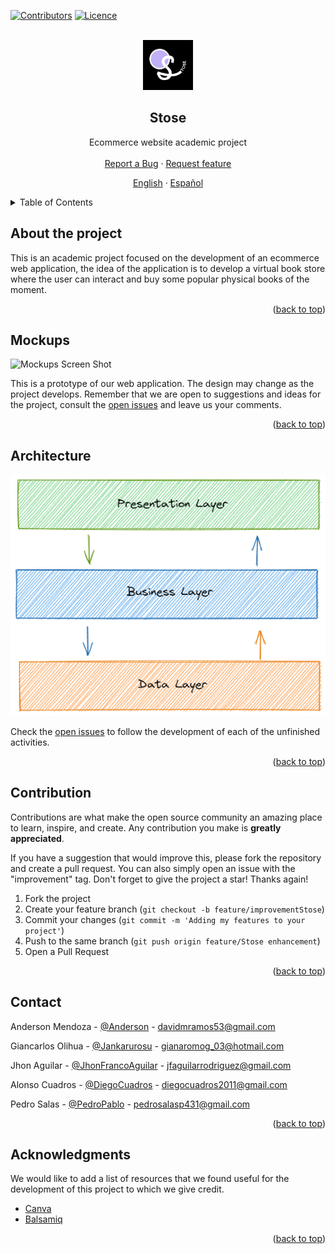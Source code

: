 <div id="top"></div>

<!-- PROJECT SHIELDS -->
[![Contributors][contributors-shield]][contributors-url]
[![Licence](https://img.shields.io/github/license/Ileriayo/markdown-badges?style=for-the-badge)](./LICENSE)


<!-- PROJECT LOGO -->
<br />
<div align="center">
  <a href="https://github.com/Devs-Com/Stose">
    <img src="/.github/images_readme/logo/logoDark.png" alt="Logo" width="80" height="80">
  </a>

  <h2 align="center">Stose</h2>

  <p align="center">
    Ecommerce website academic project
    <br />
    <br />
    <a href="https://github.com/Devs-Com/Stose/issues/new?assignees=&labels=feature&template=bug_report.md&title=">Report a Bug</a>
    ·
    <a href="https://github.com/Devs-Com/Stose/issues/new?assignees=&labels=feature&template=feature_request.md&title=">Request feature</a>
  </p>
  <p align="center">
    <a href="/README.md">English</a>
    ·
    <a href="/READMEes.md">Español</a>
  </p>
</div>


<!-- TABLE OF CONTENTS -->
<details>
  <summary>Table of Contents</summary>
  <ol>
    <li>
      <a href="#about-the-project">About the project</a>
    </li>
    <li><a href="#architecture">Mockups</a></li>
    <li><a href="#architecture">Architecture</a></li>
    <li><a href="#contribution">Contribution</a></li>
    <li><a href="#contact">Contact</a></li>
    <li><a href="#acknowledgments">Acknowledgments</a></li>
  </ol>
</details>


<!-- ABOUT THE PROJECT -->
## About the project

This is an academic project focused on the development of an ecommerce web application, the idea of ​​the application is to develop a virtual book store where the user can interact and buy some popular physical books of the moment.

<p align="right">(<a href="#top">back to top</a>)</p>


<!-- MOCKUPS -->
## Mockups

![Mockups Screen Shot][mockups-screenshot]

This is a prototype of our web application. The design may change as the project develops. Remember that we are open to suggestions and ideas for the project, consult the [open issues](https://github.com/Devs-Com/Stose/issues) and leave us your comments.

<p align="right">(<a href="#top">back to top</a>)</p>


<!-- ROADMAP -->
## Architecture

![Architech Name Screen Shot][architech-screenshot]

Check the [open issues](https://github.com/Devs-Com/Stose/issues) to follow the development of each of the unfinished activities.

<p align="right">(<a href="#top">back to top</a>)</p>


<!-- CONTRIBUTING -->
## Contribution

Contributions are what make the open source community an amazing place to learn, inspire, and create. Any contribution you make is **greatly appreciated**.

If you have a suggestion that would improve this, please fork the repository and create a pull request. You can also simply open an issue with the "improvement" tag. Don't forget to give the project a star! Thanks again!

1. Fork the project
2. Create your feature branch (`git checkout -b feature/improvementStose`)
3. Commit your changes (`git commit -m 'Adding my features to your project'`)
4. Push to the same branch (`git push origin feature/Stose enhancement`)
5. Open a Pull Request

<p align="right">(<a href="#top">back to top</a>)</p>


<!-- CONTACT -->
## Contact

Anderson Mendoza - [@Anderson](https://www.linkedin.com/in/anderson-mendoza-ramos-7551141b7/) - davidmramos53@gmail.com

Giancarlos Olihua - [@Jankarurosu](https://github.com/Jankarurosu) - gianaromog_03@hotmail.com

Jhon Aguilar - [@JhonFrancoAguilar](https://www.linkedin.com/in/jhon-franco-aguilar-rodriguez-223564225/) - jfaguilarrodriguez@gmail.com

Alonso Cuadros - [@DiegoCuadros](https://github.com/DiegoCuadros) - diegocuadros2011@gmail.com

Pedro Salas - [@PedroPablo](https://github.com/pedropablosalas) - pedrosalasp431@gmail.com

<p align="right">(<a href="#top">back to top</a>)</p>


<!-- ACKNOWLEDGMENTS -->
## Acknowledgments

We would like to add a list of resources that we found useful for the development of this project to which we give credit.

* [Canva](https://www.canva.com/)
* [Balsamiq](https://balsamiq.cloud/)

<p align="right">(<a href="#top">back to top</a>)</p>


<!-- MARKDOWN LINKS & IMAGES -->
<!-- https://www.markdownguide.org/basic-syntax/#reference-style-links -->
[contributors-shield]: https://img.shields.io/badge/CONTRIBUTORS-6-green?style=for-the-badge
[contributors-url]: https://github.com/Devs-Com/Stose/graphs/contributors
[architech-screenshot]: .github/images_readme/architech/threeLevelArchitecture.png
[mockups-screenshot]: .github/images_readme/mockups/allMockups.png
